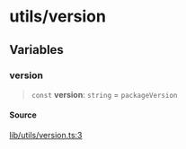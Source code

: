 # utils/version

## Variables

### version

> `const` **version**: `string` = `packageVersion`

#### Source

[lib/utils/version.ts:3](https://github.com/PufferFinance/puffer-sdk/blob/897a69a733c8b700ba51181925befa0dfe8cb652/lib/utils/version.ts#L3)
